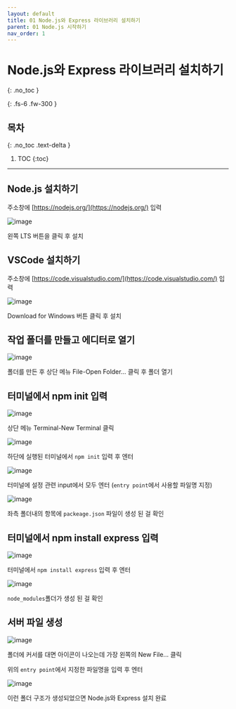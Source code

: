 ```yaml
---
layout: default
title: 01 Node.js와 Express 라이브러리 설치하기
parent: 01 Node.js 시작하기
nav_order: 1
---
```


# Node.js와 Express 라이브러리 설치하기
{: .no_toc } 
<!-- 목차에서 제외 -->
{: .fs-6 .fw-300 }

## 목차
{: .no_toc .text-delta }

1. TOC
{:toc}

---

## Node.js 설치하기


주소창에 [https://nodejs.org/](https://nodejs.org/) 입력

![image](https://github.com/cjddn/cjddn.github.io/assets/137849066/fd81b210-2d00-4076-b759-630d60cd0e6c)

왼쪽 LTS 버튼을 클릭 후 설치

## VSCode 설치하기

주소창에 [https://code.visualstudio.com/](https://code.visualstudio.com/) 입력

![image](https://github.com/cjddn/cjddn.github.io/assets/137849066/68b9fe90-2606-41bd-97eb-082ce4f47016)

Download for Windows 버튼 클릭 후 설치

## 작업 폴더를 만들고 에디터로 열기

![image](https://github.com/cjddn/cjddn.github.io/assets/137849066/2157ac5f-b0cc-44b1-8d5e-2202ee87707d)

폴더를 만든 후
상단 메뉴 File-Open Folder... 클릭 후 폴더 열기

## 터미널에서 npm init 입력

![image](https://github.com/cjddn/cjddn.github.io/assets/137849066/cb9a486f-dfd1-4a52-9134-3896dc8d2af1)

상단 메뉴 Terminal-New Terminal 클릭

![image](https://github.com/cjddn/cjddn.github.io/assets/137849066/d2db6db6-237e-4a20-9804-54dcaf27fbed)

하단에 실행된 터미널에서 `npm init` 입력 후 엔터

![image](https://github.com/cjddn/cjddn.github.io/assets/137849066/9e2aa865-b635-45bd-a4ec-e62690c60416)

터미널에 설정 관련 input에서 모두 엔터
(`entry point`에서 사용할 파일명 지정)

![image](https://github.com/cjddn/cjddn.github.io/assets/137849066/d30df3b0-04e9-4f42-9eaa-2938838cd062)

좌측 폴더내의 항목에 `packeage.json` 파일이 생성 된 걸 확인

## 터미널에서 npm install express 입력

![image](https://github.com/cjddn/cjddn.github.io/assets/137849066/dd62e45a-f985-4540-b65f-e86e671720c6)

터미널에서 `npm install express` 입력 후 엔터

![image](https://github.com/cjddn/cjddn.github.io/assets/137849066/12fa6aa7-ad1c-4767-a779-9a484f63b749)

`node_modules`폴더가 생성 된 걸 확인

## 서버 파일 생성
![image](https://github.com/cjddn/cjddn.github.io/assets/137849066/5bd14a48-7a34-40b6-ba07-6352c9387d8b)

폴더에 커서를 대면 아이콘이 나오는데 가장 왼쪽의 New File... 클릭

위의 `entry point`에서 지정한 파일명을 입력 후 엔터

![image](https://github.com/cjddn/cjddn.github.io/assets/137849066/6f4c9a2f-d987-4ee7-8197-751ee582ec1b)

이런 폴더 구조가 생성되었으면 Node.js와 Express 설치 완료